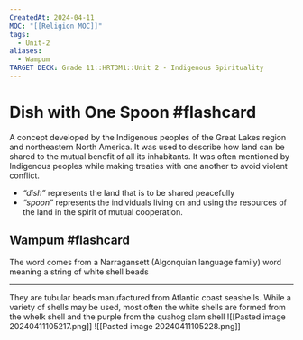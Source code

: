 ```yaml
---
CreatedAt: 2024-04-11
MOC: "[[Religion MOC]]"
tags:
  - Unit-2
aliases:
  - Wampum
TARGET DECK: Grade 11::HRT3M1::Unit 2 - Indigenous Spirituality
---
```


# Dish with One Spoon #flashcard 
A concept developed by the Indigenous peoples of the Great Lakes region and northeastern North America. It was used to describe how land can be shared to the mutual benefit of all its inhabitants. 
It was often mentioned by Indigenous peoples while making treaties with one another to avoid violent conflict. 
- *“dish”* represents the land that is to be shared peacefully  
- *“spoon”* represents the individuals living on and using the resources of the land in the spirit of mutual cooperation.
<!--ID: 1718379550508-->


## Wampum #flashcard 
The word comes from a Narragansett (Algonquian language family) word meaning a string of white shell beads 
___
 They are tubular beads manufactured from Atlantic coast seashells. While a variety of shells may be used, most often the white shells are formed from the whelk shell and the purple from the quahog clam shell
 ![[Pasted image 20240411105217.png]]
![[Pasted image 20240411105228.png]]
<!--ID: 1718379550524-->

